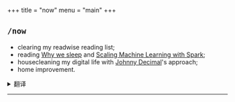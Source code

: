 +++
title = "now"
menu = "main"
+++

## `/now`

- clearing my readwise reading list;
- reading [Why we sleep](https://www.amazon.com/Why-We-Sleep-Unlocking-Dreams/dp/1501144316) and [Scaling Machine Learning with Spark](https://a.co/d/dxpoenq);
- housecleaning my digital life with [Johnny Decimal](https://johnnydecimal.com/)'s approach;
- home improvement.

<details>
<summary>翻译</summary>

- 试图清空自己的 readwise 待读列表；
- 在读 [Why we sleep](https://www.amazon.com/Why-We-Sleep-Unlocking-Dreams/dp/1501144316) 和动物书 [Scaling Machine Learning with Spark](https://a.co/d/dxpoenq);
- 在学习如何使用 [Johnny Decimal](https://johnnydecimal.com/) 的方法来管理自己的数字生活。
- 在做一些家庭装修和改造的工程。

</details>

***
